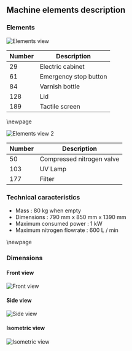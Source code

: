 ## Machine elements description

### Elements

![Elements view](elements1.jpg)

| Number | Description |
| ----- | ----- |
| 29 | Electric cabinet |
| 61 | Emergency stop button |
| 84 | Varnish bottle |
| 128 | Lid |
| 189 | Tactile screen |

\newpage

![Elements view 2](elements2.jpg)

| Number | Description |
| ----- | ----- |
| 50 | Compressed nitrogen valve |
| 103 | UV Lamp |
| 177 | Filter |

### Technical caracteristics

- Mass : 80 kg when empty
- Dimensions : 790 mm x 850 mm x 1390 mm
- Maximum consumed power : 1 kW
- Maximum nitrogen flowrate : 600 L / min

\newpage

### Dimensions

#### Front view

![Front view](front_view.jpg)

#### Side view

![Side view](side_view.jpg)

#### Isometric view

![Isometric view](iso_view.jpg)
